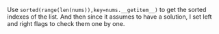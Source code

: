 Use `sorted(range(len(nums)),key=nums.__getitem__)` to get the sorted indexes of the list. And then since it assumes to have a solution, I set left and right flags to check them one by one.